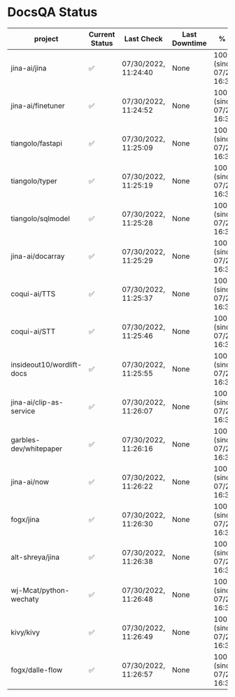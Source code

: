 # DocsQA Status

|         project         |Current Status|     Last Check     |Last Downtime|              % Uptime              |
|-------------------------|--------------|--------------------|-------------|------------------------------------|
|jina-ai/jina             |✅            |07/30/2022, 11:24:40|None         |100.000 (since 07/29/2022, 16:38:18)|
|jina-ai/finetuner        |✅            |07/30/2022, 11:24:52|None         |100.000 (since 07/29/2022, 16:38:18)|
|tiangolo/fastapi         |✅            |07/30/2022, 11:25:09|None         |100.000 (since 07/29/2022, 16:38:18)|
|tiangolo/typer           |✅            |07/30/2022, 11:25:19|None         |100.000 (since 07/29/2022, 16:38:18)|
|tiangolo/sqlmodel        |✅            |07/30/2022, 11:25:28|None         |100.000 (since 07/29/2022, 16:38:18)|
|jina-ai/docarray         |✅            |07/30/2022, 11:25:29|None         |100.000 (since 07/29/2022, 16:38:18)|
|coqui-ai/TTS             |✅            |07/30/2022, 11:25:37|None         |100.000 (since 07/29/2022, 16:38:18)|
|coqui-ai/STT             |✅            |07/30/2022, 11:25:46|None         |100.000 (since 07/29/2022, 16:38:18)|
|insideout10/wordlift-docs|✅            |07/30/2022, 11:25:55|None         |100.000 (since 07/29/2022, 16:38:18)|
|jina-ai/clip-as-service  |✅            |07/30/2022, 11:26:07|None         |100.000 (since 07/29/2022, 16:38:18)|
|garbles-dev/whitepaper   |✅            |07/30/2022, 11:26:16|None         |100.000 (since 07/29/2022, 16:38:18)|
|jina-ai/now              |✅            |07/30/2022, 11:26:22|None         |100.000 (since 07/29/2022, 16:38:18)|
|fogx/jina                |✅            |07/30/2022, 11:26:30|None         |100.000 (since 07/29/2022, 16:38:18)|
|alt-shreya/jina          |✅            |07/30/2022, 11:26:38|None         |100.000 (since 07/29/2022, 16:38:18)|
|wj-Mcat/python-wechaty   |✅            |07/30/2022, 11:26:48|None         |100.000 (since 07/29/2022, 16:38:18)|
|kivy/kivy                |✅            |07/30/2022, 11:26:49|None         |100.000 (since 07/29/2022, 16:38:18)|
|fogx/dalle-flow          |✅            |07/30/2022, 11:26:57|None         |100.000 (since 07/29/2022, 16:38:18)|
